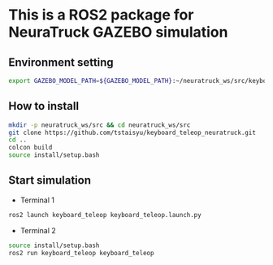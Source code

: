 # This is a ROS2 package for NeuraTruck GAZEBO simulation

## Environment setting
```bash 
export GAZEBO_MODEL_PATH=${GAZEBO_MODEL_PATH}:~/neuratruck_ws/src/keyboard_teleop/model
```

## How to install

```bash
mkdir -p neuratruck_ws/src && cd neuratruck_ws/src
git clone https://github.com/tstaisyu/keyboard_teleop_neuratruck.git
cd ..
colcon build
source install/setup.bash
```

## Start simulation

* Terminal 1
```bash
ros2 launch keyboard_teleop keyboard_teleop.launch.py
```

* Terminal 2
```bash
source install/setup.bash
ros2 run keyboard_teleop keyboard_teleop
```